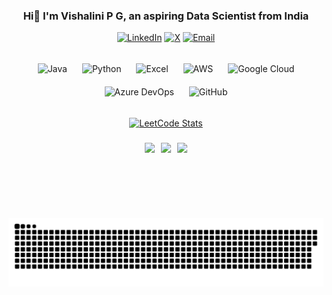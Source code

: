 <h3 align="center"> Hi👋 I'm Vishalini P G, an aspiring Data Scientist from India</h3>

<div align="center">
  <a href="https://linkedin.com/in/vishalinipg" target="_blank"><img src="https://img.icons8.com/fluency/30/linkedin.png" alt="LinkedIn" /></a>
  <a href="https://x.com/vishalinipg" target="_blank"><img src="https://img.icons8.com/fluency/30/twitterx--v1.png" alt="X" /></a>
  <a href="mailto:vishalinipg@gmail.com"><img src="https://img.icons8.com/fluency/30/gmail.png" alt="Email" /></a>
</div>

###

<div align="center">
  <img src="https://img.icons8.com/fluency/40/java-coffee-cup-logo.png" style="margin: 10px;" alt="Java" />
  <img src="https://img.icons8.com/fluency/40/python.png" style="margin: 10px;" alt="Python" />
  <img src="https://img.icons8.com/fluency/40/microsoft-excel-2019.png" style="margin: 10px;" alt="Excel" />
  <img src="https://img.icons8.com/color/40/amazon-web-services.png" style="margin: 10px;" alt="AWS" />
  <img src="https://img.icons8.com/fluency/40/google-cloud.png" style="margin: 10px;" alt="Google Cloud" />
  <img src="https://img.icons8.com/external-tal-revivo-shadow-tal-revivo/40/external-development-experience-through-the-native-integrations-of-azure-with-visual-studio-logo-shadow-tal-revivo.png" style="margin: 10px;" alt="Azure DevOps" />
  <img src="https://img.icons8.com/fluency/40/github.png" style="margin: 10px;" alt="GitHub" />
</div>

###

<div align="center" style="display: flex; justify-content: center; align-items: center; gap: 10px;">
 <a href="https://leetcode.com/vishalinipg" target="_blank"><img src="https://leetcard.jacoblin.cool/vishalinipg?theme=dark&font=Roboto%20Flex" alt="LeetCode Stats" height="130" /></a>
</div>

###

<div align="center" style="display: flex; justify-content: center; gap: 10px;">
  <img src="https://github-readme-stats.vercel.app/api?username=vishalinipg&theme=dark&hide_border=false&include_all_commits=false&count_private=false" height="120"/>
  <img src="https://nirzak-streak-stats.vercel.app/?user=vishalinipg&theme=dark&hide_border=false" height="120"/>
  <img src="https://github-readme-stats.vercel.app/api/top-langs/?username=vishalinipg&theme=dark&hide_border=false&include_all_commits=false&count_private=false&layout=compact" height="120"/>
</div>

<div align="center">
<picture>
  <source media="(prefers-color-scheme: dark)" srcset="https://raw.githubusercontent.com/vishalinipg/vishalinipg/output/github-snake-dark.svg" />
  <source media="(prefers-color-scheme: light)" srcset="https://raw.githubusercontent.com/vishalinipg/vishalinipg/output/github-snake.svg" />
  <img alt="github-snake" src="https://raw.githubusercontent.com/vishalinipg/vishalinipg/output/github-snake.svg" />
</picture>
</div>

